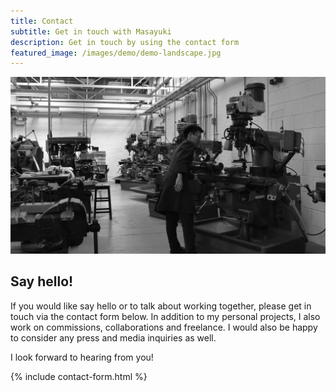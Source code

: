 ```yaml
---
title: Contact
subtitle: Get in touch with Masayuki
description: Get in touch by using the contact form
featured_image: /images/demo/demo-landscape.jpg
---
```


<div class="banner"><img src="/images/contact.jpg" class="banner_img"></div>

## Say hello!

If you would like say hello or to talk about working together, please get in touch via the contact form below. In addition to my personal projects, I also work on commissions, collaborations and freelance. I would also be happy to consider any press and media inquiries as well.

I look forward to hearing from you!

{% include contact-form.html %}